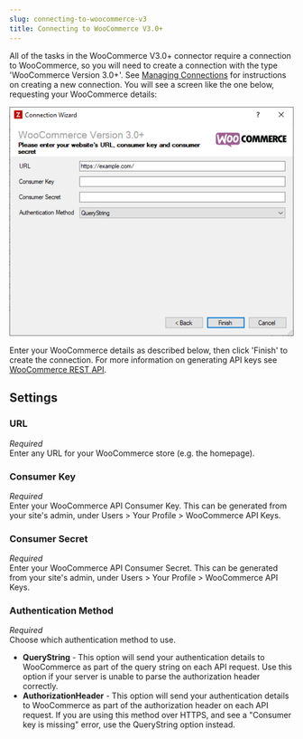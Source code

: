 ```yaml
---
slug: connecting-to-woocommerce-v3
title: Connecting to WooCommerce V3.0+
---
```

All of the tasks in the WooCommerce V3.0+ connector require a connection to WooCommerce, so you will need to create a connection with the type 'WooCommerce Version 3.0+'. See [Managing Connections](managing-connections) for instructions on creating a new connection. You will see a screen like the one below, requesting your WooCommerce details: 

![WooCommerce Connection](/assets/images/woocommerce-v3/woocomerce-v3-connection.png)

Enter your WooCommerce details as described below, then click 'Finish' to create the connection. For more information on generating API keys see [WooCommerce REST API](https://docs.woocommerce.com/document/woocommerce-rest-api/).

## Settings
### URL
_Required_  
Enter any URL for your WooCommerce store (e.g. the homepage).

### Consumer Key
_Required_  
Enter your WooCommerce API Consumer Key. This can be generated from your site's admin, under Users > Your Profile > WooCommerce API Keys.

### Consumer Secret
_Required_  
Enter your WooCommerce API Consumer Secret. This can be generated from your site's admin, under Users > Your Profile > WooCommerce API Keys.

### Authentication Method
_Required_  
Choose which authentication method to use.
- **QueryString** - This option will send your authentication details to WooCommerce as part of the query string on each API request. Use this option if your server is unable to parse the authorization header correctly.
- **AuthorizationHeader** - This option will send your authentication details to WooCommerce as part of the authorization header on each API request. If you are using this method over HTTPS, and see a "Consumer key is missing" error, use the QueryString option instead.
